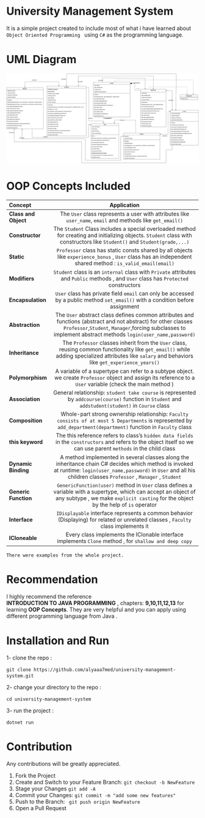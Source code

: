 # University Management System
It is a simple project created to include most of what i have learned about ```Object Oriented Programming ```  using ```C#``` as the programming language.

# UML Diagram    
<img src="FacultyManagmentSystem.png">

# OOP Concepts Included 

|Concept               |  Application                                                      |
|:---------------------|:-----------------------------------------------------------------:|
|**Class and Object**  |The `User` class represents a user with attributes like `user_name`, `email` and methods like `get_email()`|
|**Constructor**       |The `Student` Class includes a special overloaded method for creating and initializing objects. `Student` class with constructors like `Student()` and `Student(grade,...)`|
|**Static**            |`Professor` class has static consts shared by all objects like `experience_bonus` , `User` class has an independent shared method : `is_valid_email(email)`|
|**Modifiers**         |`Student` class is an `internal` class with `Private` attributes and `Public` methods , and `User` class has `Protected` constructors| 
|**Encapsulation**|`User` class has private field `email` can only be accessed by a public method `set_email()` with a condition before assignment |
|**Abstraction**       |The `User` abstract class defines common attributes and functions (abstract and not abstract) for other classes `Professor`,`Student`, `Manager`,forcing subclasses to implement abstract methods `login(user_name,password)`|
|**Inheritance**       |The `Professor` classes inherit from the `User` class, reusing common functionality like `get_email()` while adding specialized attributes like `salary` and behaviors like `get_experience_years()` |
|**Polymorphism**      |A variable of a supertype can refer to a subtype object. we create `Professor` object and assign its reference to a `User` variable (check the main method )|
|**Association**       |General relationship: `student take course` is represented by `addcourse(course)` function in `Student` and `addstudent(student)` in `Course` class |
|**Composition**       |Whole-part strong ownership relationship: `Faculty consists of at most 5 Departments` is represented by `add_department(department)` function in `Faculty` class| 
|**this  keyword**              |The this reference refers to class’s `hidden data fields` in the `constructors` and refers to the object itself so we can use parent `methods` in the child class| 
|**Dynamic Binding**   |A method implemented in several classes along the inheritance chain C# decides which method is invoked at runtime: `login(user_name,password)` in `User` and all his children classes `Professor` , `Manager` , `Student` |
|**Generic Function**  |`GenericFunction(user)` method in `User` class defines a variable with a supertype, which can accept an object of any subtype , we make `explicit casting` for the object by the help of `is` operator |
|**Interface**         |`IDisplayable` interface represents a common behavior (Displaying) for related or unrelated classes , `Faculty` class implements it |
|**ICloneable**        |Every class implements the IClonable interface implements `Clone` method , for `shallow and deep copy` |

```There were examples from the whole project.```

# Recommendation 
I highly recommend the reference  
**INTRODUCTION TO JAVA PROGRAMMING** ,
chapters: **9,10,11,12,13** for learning **OOP Concepts**. They are very helpful and you can apply using different programming language from Java .


# Installation and Run

1- clone the repo :  
```
git clone https://github.com/alyaaa7med/university-management-system.git
```

2- change your directory to the repo : 
```
cd university-management-system
```
3- run the project :
```
dotnet run
```

# Contribution 
Any contributions will be greatly appreciated.

1. Fork the Project
2. Create and Switch to your Feature Branch: 
   ```git checkout -b NewFeature```
3. Stage your Changes ```git add -A ```
4. Commit your Changes: ```git commit -m "add some new features"```
5. Push to the Branch: ``` git push origin NewFeature```
6. Open a Pull Request


